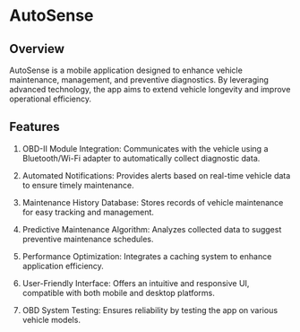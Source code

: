 # AutoSense

## Overview

AutoSense is a mobile application designed to enhance vehicle maintenance, management, and preventive diagnostics. By leveraging advanced technology, the app aims to extend vehicle longevity and improve operational efficiency.

## Features

1. OBD-II Module Integration: Communicates with the vehicle using a Bluetooth/Wi-Fi adapter to automatically collect diagnostic data.

2. Automated Notifications: Provides alerts based on real-time vehicle data to ensure timely maintenance.

3. Maintenance History Database: Stores records of vehicle maintenance for easy tracking and management.

4. Predictive Maintenance Algorithm: Analyzes collected data to suggest preventive maintenance schedules.

5. Performance Optimization: Integrates a caching system to enhance application efficiency.

6. User-Friendly Interface: Offers an intuitive and responsive UI, compatible with both mobile and desktop platforms.

7. OBD System Testing: Ensures reliability by testing the app on various vehicle models.